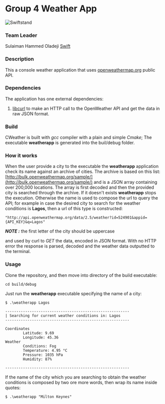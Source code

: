 # Group 4 Weather App
![Swiftstand](https://www.hawaiinewsnow.com/resizer/a_Q-DzgCKWsHR7lE16qWuCec1cY=/1200x600/arc-anglerfish-arc2-prod-raycom.s3.amazonaws.com/public/66OAG5MYKJDMVCL2ZC6FIOVACY.jpg)
### Team Leader
Sulaiman Hammed Oladeji [Swift](https://github.com/swiftstand)


### Description
This a console weather application that uses [openweathermap.org](https://openweathermap.org/) public API.

### Dependencies
The application has one external dependencies:

1. [libcurl](https://curl.haxx.se/libcurl/) to make an HTTP call to the OpenWeather API and get the data in raw JSON format.  


### Build
CWeather is built with _gcc_ compiler with a plain and simple _Cmake_; 
The executable  **weatherapp** is generated into the buil/debug folder.  

### How it works

When the user provide a city to the executable the **weatherapp** application check its name against an archive of cities.
The archive is based on this list: [http://bulk.openweathermap.org/sample/](http://bulk.openweathermap.org/sample/) and is a JSON array containing over 200,000 locations.
The array is first decoded and then the provided city is searched through the archive.
If it doesn't exists **weatherapp** stops the execution.
Otherwise the name is used to compose the url to query the API; for example in case the desired city to search for the weather conditions is **Lagos**, then a url of this type is constructed:

```
"http://api.openweathermap.org/data/2.5/weather?id=524901&appid={API_KEY}&q=Lagos"
```
**_NOTE :_** the first letter of the city should be uppercase

and used by curl to _GET_ the data, encoded in JSON format.
With no HTTP error the response is parsed, decoded and the weather data outputted to the terminal.


### Usage
Clone the repository, and then move into directory of the build executable:

```
cd build/debug
```

Just run the **weatherapp** executable specifying the name of a city:

```
$ .\weatherapp Lagos

--------------------------------------------------------
| Searching for current weather conditions in: Lagos
--------------------------------------------------------

Coordinates
        Latitude: 9.69
        Longitude: 45.36
Weather
        Conditions: Fog
        Temperature: 4.95 °C
        Pressure: 1035 hPa
        Humidity: 87%

--------------------------------------------------------
```

If the name of the city which you are searching to obtain the weather conditions is composed by two ore more words, then wrap its name inside quotes:

```
$ .\weatherapp "Milton Keynes"
```
